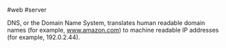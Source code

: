 #web #server

DNS, or the Domain Name System, translates human readable domain names (for example, www.amazon.com) to machine readable IP addresses (for example, 192.0.2.44).

